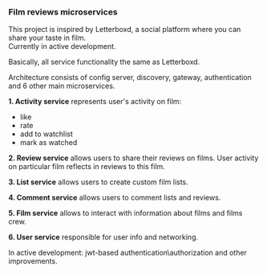 ### Film reviews microservices

This project is inspired by Letterboxd, a social platform where you can share your taste in film.  
Currently in active development.

Basically, all service functionality the same as Letterboxd.

Architecture consists of config server, discovery, gateway, authentication and 6 other main microservices.

**1. Activity service** represents user's activity on film:  
- like
- rate
- add to watchlist
- mark as watched

**2. Review service** allows users to share their reviews on films. User activity on particular film reflects in reviews to this film.

**3. List service** allows users to create custom film lists.

**4. Comment service** allows users to comment lists and reviews.

**5. Film service** allows to interact with information about films and films crew.

**6. User service** responsible for user info and networking.

In active development: jwt-based authentication\authorization and other improvements.